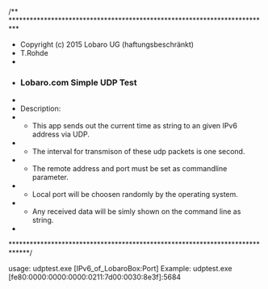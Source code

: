 /** **************************************************************************
 *  Copyright (c) 2015 Lobaro UG (haftungsbeschränkt)
 *  T.Rohde
 *
 *  ### Lobaro.com Simple UDP Test ###
 *
 *  Description:
 *  - This app sends out the current time as string to an given IPv6 address via UDP.
 *	- The interval for transmison of these udp packets is one second.
 * 	- The remote address and port must be set as commandline parameter.
 *	- Local port will be choosen randomly by the operating system.
 *	- Any received data will be simly shown on the command line as string.
 *
 *****************************************************************************/

usage: udptest.exe [IPv6_of_LobaroBox:Port]
Example: udptest.exe [fe80:0000:0000:0000:0211:7d00:0030:8e3f]:5684
